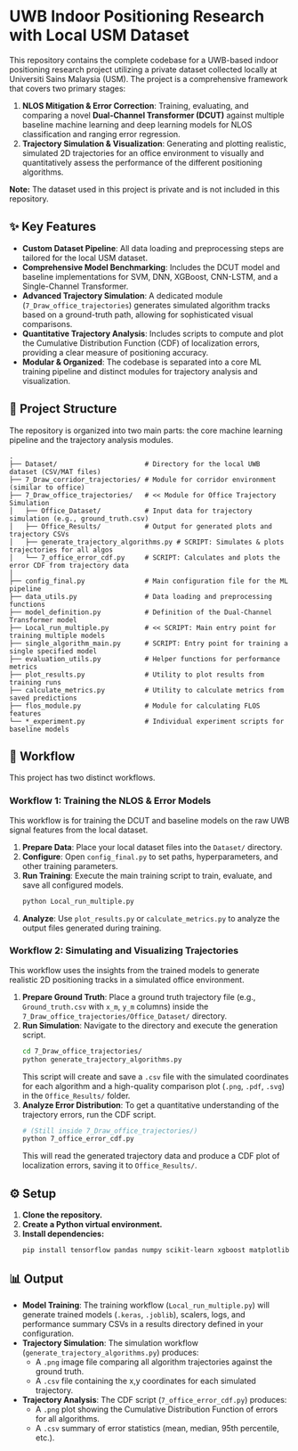 # UWB Indoor Positioning Research with Local USM Dataset

This repository contains the complete codebase for a UWB-based indoor positioning research project utilizing a private dataset collected locally at Universiti Sains Malaysia (USM). The project is a comprehensive framework that covers two primary stages:

1.  **NLOS Mitigation & Error Correction**: Training, evaluating, and comparing a novel **Dual-Channel Transformer (DCUT)** against multiple baseline machine learning and deep learning models for NLOS classification and ranging error regression.
2.  **Trajectory Simulation & Visualization**: Generating and plotting realistic, simulated 2D trajectories for an office environment to visually and quantitatively assess the performance of the different positioning algorithms.

**Note:** The dataset used in this project is private and is not included in this repository.

## ✨ Key Features

* **Custom Dataset Pipeline**: All data loading and preprocessing steps are tailored for the local USM dataset.
* **Comprehensive Model Benchmarking**: Includes the DCUT model and baseline implementations for SVM, DNN, XGBoost, CNN-LSTM, and a Single-Channel Transformer.
* **Advanced Trajectory Simulation**: A dedicated module (`7_Draw_office_trajectories`) generates simulated algorithm tracks based on a ground-truth path, allowing for sophisticated visual comparisons.
* **Quantitative Trajectory Analysis**: Includes scripts to compute and plot the Cumulative Distribution Function (CDF) of localization errors, providing a clear measure of positioning accuracy.
* **Modular & Organized**: The codebase is separated into a core ML training pipeline and distinct modules for trajectory analysis and visualization.

## 📁 Project Structure

The repository is organized into two main parts: the core machine learning pipeline and the trajectory analysis modules.

```
.
├── Dataset/                      # Directory for the local UWB dataset (CSV/MAT files)
├── 7_Draw_corridor_trajectories/ # Module for corridor environment (similar to office)
├── 7_Draw_office_trajectories/   # << Module for Office Trajectory Simulation
│   ├── Office_Dataset/           # Input data for trajectory simulation (e.g., ground_truth.csv)
│   ├── Office_Results/           # Output for generated plots and trajectory CSVs
│   ├── generate_trajectory_algorithms.py # SCRIPT: Simulates & plots trajectories for all algos
│   └── 7_office_error_cdf.py     # SCRIPT: Calculates and plots the error CDF from trajectory data
│
├── config_final.py               # Main configuration file for the ML pipeline
├── data_utils.py                 # Data loading and preprocessing functions
├── model_definition.py           # Definition of the Dual-Channel Transformer model
├── Local_run_multiple.py         # << SCRIPT: Main entry point for training multiple models
├── single_algorithm_main.py      # SCRIPT: Entry point for training a single specified model
├── evaluation_utils.py           # Helper functions for performance metrics
├── plot_results.py               # Utility to plot results from training runs
├── calculate_metrics.py          # Utility to calculate metrics from saved predictions
├── flos_module.py                # Module for calculating FLOS features
└── *_experiment.py               # Individual experiment scripts for baseline models
```

## 🚀 Workflow

This project has two distinct workflows.

### Workflow 1: Training the NLOS & Error Models

This workflow is for training the DCUT and baseline models on the raw UWB signal features from the local dataset.

1.  **Prepare Data**: Place your local dataset files into the `Dataset/` directory.
2.  **Configure**: Open `config_final.py` to set paths, hyperparameters, and other training parameters.
3.  **Run Training**: Execute the main training script to train, evaluate, and save all configured models.
    ```bash
    python Local_run_multiple.py
    ```
4.  **Analyze**: Use `plot_results.py` or `calculate_metrics.py` to analyze the output files generated during training.

### Workflow 2: Simulating and Visualizing Trajectories

This workflow uses the insights from the trained models to generate realistic 2D positioning tracks in a simulated office environment.

1.  **Prepare Ground Truth**: Place a ground truth trajectory file (e.g., `Ground_truth.csv` with `x_m`, `y_m` columns) inside the `7_Draw_office_trajectories/Office_Dataset/` directory.
2.  **Run Simulation**: Navigate to the directory and execute the generation script.
    ```bash
    cd 7_Draw_office_trajectories/
    python generate_trajectory_algorithms.py
    ```
    This script will create and save a `.csv` file with the simulated coordinates for each algorithm and a high-quality comparison plot (`.png`, `.pdf`, `.svg`) in the `Office_Results/` folder.
3.  **Analyze Error Distribution**: To get a quantitative understanding of the trajectory errors, run the CDF script.
    ```bash
    # (Still inside 7_Draw_office_trajectories/)
    python 7_office_error_cdf.py
    ```
    This will read the generated trajectory data and produce a CDF plot of localization errors, saving it to `Office_Results/`.

## ⚙️ Setup

1.  **Clone the repository.**
2.  **Create a Python virtual environment.**
3.  **Install dependencies:**
    ```bash
    pip install tensorflow pandas numpy scikit-learn xgboost matplotlib joblib
    ```

## 📊 Output

* **Model Training**: The training workflow (`Local_run_multiple.py`) will generate trained models (`.keras`, `.joblib`), scalers, logs, and performance summary CSVs in a results directory defined in your configuration.
* **Trajectory Simulation**: The simulation workflow (`generate_trajectory_algorithms.py`) produces:
    * A `.png` image file comparing all algorithm trajectories against the ground truth.
    * A `.csv` file containing the x,y coordinates for each simulated trajectory.
* **Trajectory Analysis**: The CDF script (`7_office_error_cdf.py`) produces:
    * A `.png` plot showing the Cumulative Distribution Function of errors for all algorithms.
    * A `.csv` summary of error statistics (mean, median, 95th percentile, etc.).
